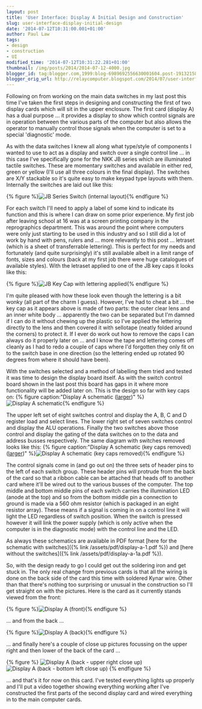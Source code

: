 ```yaml
---
layout: post
title: 'User Interface: Display A Initial Design and Construction'
slug: user-interface-display-initial-design
date: '2014-07-12T10:31:00.001+01:00'
author: Paul Law
tags:
- design
- construction
- UI
modified_time: '2014-07-12T10:31:22.281+01:00'
thumbnail: /img/posts/2014/2014-07-12-4000.jpg
blogger_id: tag:blogger.com,1999:blog-6989692556630001604.post-1913215876291708138
blogger_orig_url: http://relaycomputer.blogspot.com/2014/07/user-interface-display-initial-design.html
---
```


Following on from working on the main data switches in my last post 
this time I've taken the first steps in designing and constructing the first 
of two display cards which will sit in the upper enclosure. The first card 
(display A) has a dual purpose ... it provides a display to show which control 
signals are in operation between the various parts of the computer but also 
allows the operator to manually control those signals when the computer is set 
to a special 'diagnostic' mode.

As with the data switches I knew 
all along what type/style of components I wanted to use to act as a display 
and switch over a single control line ... in this case I've specifically gone 
for the NKK JB series which are illuminated tactile switches. These are 
momentary switches and available in either red, green or yellow (I'll use all 
three colours in the final display). The switches are X/Y stackable so it's 
quite easy to make keypad type layouts with them. Internally the switches are 
laid out like this:

{% figure %}![JB Series Switch (internal layout)](/assets/img/posts/2014/2014-07-12-0000.png){% endfigure %}

For 
each switch I'll need to apply a label of some kind to indicate its function 
and this is where I can draw on some prior experience. My first job after 
leaving school at 16 was at a screen printing company in the reprographics 
department. This was around the point where computers were only just starting 
to be used in this industry and so I still did a lot of work by hand with 
pens, rulers and ... more relevantly to this post ... letraset (which is a 
sheet of transferrable lettering). This is perfect for my needs and 
fortunately (and quite surprisingly) it's still available albeit in a limit 
range of fonts, sizes and colours (back at my first job there were huge 
catalogues of available styles). With the letraset applied to one of the JB 
key caps it looks like this:

{% figure %}![JB Key Cap with lettering applied](/assets/img/posts/2014/2014-07-12-0001.jpg){% endfigure %}

I'm 
quite pleased with how these look even though the lettering is a bit wonky 
(all part of the charm I guess). However, I've had to cheat a bit ... the key 
cap as it appears above is made of two parts: the outer clear lens and an 
inner white body ... apparently the two can be separated but I'm damned if I 
can do it without chewing up the plastic so I've applied the lettering 
directly to the lens and then covered it with sellotape (neatly folded around 
the corners) to protect it. If I ever do work out how to remove the caps I can 
always do it properly later on ... and I know the tape and lettering comes off 
cleanly as I had to redo a couple of caps where I'd forgotten they only fit on 
to the switch base in one direction (so the lettering ended up rotated 90 
degrees from where it should have been).

With the switches selected 
and a method of labelling them tried and tested it was time to design the 
display board itself. As with the switch control board shown in the last post 
this board has gaps in it where more functionality will be added later on. 
This is the design so far with key caps on:
{% figure caption:"Display A schematic ([larger](/assets/img/posts/2014/2014-07-12-1000.png))" %}![Display A schematic](/assets/img/posts/2014/2014-07-12-0002.png){% endfigure %}

The upper left set 
of eight switches control and display the A, B, C and D register load and 
select lines. The lower right set of seven switches control and display the 
ALU operations. Finally the two switches above those control and display the 
gating of the data switches on to the data and address busses respectively. 
The same diagram with switches removed looks like this:
{% figure caption:"Display A schematic (key caps removed) ([larger](/assets/img/posts/2014/2014-07-12-1001.png))" %}![Display A schematic (key caps removed)](/assets/img/posts/2014/2014-07-12-0003.png){% endfigure %}

The control signals come in (and go out on) the three sets of 
header pins to the left of each switch group. These header pins will protrude 
from the back of the card so that a ribbon cable can be attached that heads 
off to another card where it'll be wired out to the various busses of the 
computer. The top middle and bottom middle pins of each switch carries the 
illumination LED (anode at the top) and so from the bottom middle pin a 
connection to ground is made via a 560 ohm resistor (which is packaged in an 
eight resistor array). These means if a signal is coming in on a control line 
it will light the LED regardless of switch position. When the switch is 
pressed however it will link the power supply (which is only active when the 
computer is in the diagnostic mode) with the control line and the LED.

As always these schematics are available in PDF format [here for the schematic with switches]({% link /assets/pdf/display-a-1.pdf %}) and [here without the switches]({% link /assets/pdf/display-a-1a.pdf %}).

So, with the design 
ready to go I could get out the soldering iron and get stuck in. The only real 
change from previous cards is that all the wiring is done on the back side of 
the card this time with soldered Kynar wire. Other than that there's nothing 
too surprising or unusual in the construction so I'll get straight on with the 
pictures. Here is the card as it currently stands viewed from the front:

{% figure %}![Display A (front)](/assets/img/posts/2014/2014-07-12-0004.jpg){% endfigure %}

... and from the back 
...

{% figure %}![Display A (back)](/assets/img/posts/2014/2014-07-12-0005.jpg){% endfigure %}

... and finally here's 
a couple of close up pictures focussing on the upper right and then lower of 
the back of the card ...

{% figure %}
![Display A (back - upper right close up)](/assets/img/posts/2014/2014-07-12-0006.JPG)
![Display A (back - bottom left close up)](/assets/img/posts/2014/2014-07-12-0007.JPG)
{% endfigure %}

... and that's it for now on this card. I've tested everything 
lights up properly and I'll put a video together showing everything working 
after I've constructed the first parts of the second display card and wired 
everything in to the main computer cards. 
